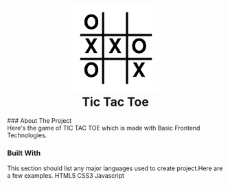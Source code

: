 <h1 align="center">
  <br>
  <a href="https://github.com/yashjri/Tic_Tac_Toe-_game/"><img src="https://github.com/yashjri/Tic_Tac_Toe-_game/blob/master/tic_tac_toe.png" alt="" width="200"></a>
  <br>
  Tic Tac Toe
  <br>
</h1>
### About The Project <br>
Here's the game of TIC TAC TOE which is made with Basic Frontend Technologies.

### Built With
This section should list any major languages used to create project.Here are a few examples.
HTML5
CSS3
Javascript



